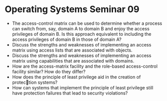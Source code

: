 # Operating Systems Seminar 09

- The access-control matrix can be used to determine whether a process can switch from, say, domain A to domain B and enjoy the access privileges of domain B. Is this approach equivalent to including the access privileges of domain B in those of domain A?
- Discuss the strengths and weaknesses of implementing an access matrix using access lists that are associated with objects.
- Discuss the strengths and weaknesses of implementing an access matrix using capabilities that are associated with domains.
- How are the access-matrix facility and the role-based access-control facility similar? How do they differ?
- How does the principle of least privilege aid in the creation of protection systems?
- How can systems that implement the principle of least privilege still have protection failures that lead to security violations?